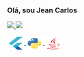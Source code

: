 ### Olá, sou Jean Carlos

 <div>
  <a href="https://github.com/jeancc-developer">
  <img height="180em" src="https://github-readme-stats.vercel.app/api?username=jeancc-developer&show_icons=true&theme=dracula&include_all_commits=true&count_private=true"/>
  <img height="180em" src="https://github-readme-stats.vercel.app/api/top-langs/?username=jeancc-developer&layout=compact&langs_count=3&theme=dracula"/>
</div>
 
<div style="display: inline_block"><br>
  <img align="center" alt="Flutter" height="30" width="40" src="https://github.com/devicons/devicon/blob/master/icons/flutter/flutter-original.svg">
  <img align="center" alt="Python" height="30" width="40" src="https://raw.githubusercontent.com/devicons/devicon/master/icons/python/python-original.svg">
 <img align="center" alt="Java" height="30" width="40" src="https://github.com/devicons/devicon/blob/master/icons/java/java-plain.svg">
 
 <!-- in your header -->

